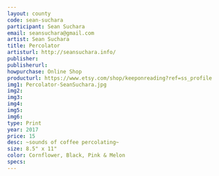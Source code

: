 ```yaml
---
layout: county 
code: sean-suchara
participant: Sean Suchara
email: seansuchara@gmail.com
artist: Sean Suchara
title: Percolator
artisturl: http://seansuchara.info/
publisher: 
publisherurl: 
howpurchase: Online Shop
producturl: https://www.etsy.com/shop/keeponreading?ref=ss_profile
img1: Percolator-SeanSuchara.jpg
img2: 
img3: 
img4: 
img5: 
img6: 
type: Print
year: 2017
price: 15
desc: ~sounds of coffee percolating~
size: 8.5" x 11"
color: Cornflower, Black, Pink & Melon
specs: 
---
```

